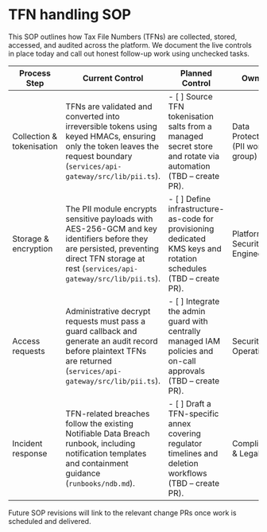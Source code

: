 # TFN handling SOP

This SOP outlines how Tax File Numbers (TFNs) are collected, stored, accessed, and audited across the platform. We document the live controls in place today and call out honest follow-up work using unchecked tasks.

| Process Step | Current Control | Planned Control | Owner | Evidence |
| --- | --- | --- | --- | --- |
| Collection & tokenisation | TFNs are validated and converted into irreversible tokens using keyed HMACs, ensuring only the token leaves the request boundary (`services/api-gateway/src/lib/pii.ts`). | - [ ] Source TFN tokenisation salts from a managed secret store and rotate via automation (TBD – create PR). | Data Protection (PII working group) | [`services/api-gateway/src/lib/pii.ts`](../../services/api-gateway/src/lib/pii.ts)<br>[CI workflow](https://github.com/matthewdau85/APGMS-Final/actions/workflows/ci.yml) |
| Storage & encryption | The PII module encrypts sensitive payloads with AES-256-GCM and key identifiers before they are persisted, preventing direct TFN storage at rest (`services/api-gateway/src/lib/pii.ts`). | - [ ] Define infrastructure-as-code for provisioning dedicated KMS keys and rotation schedules (TBD – create PR). | Platform Security Engineering | [`services/api-gateway/src/lib/pii.ts`](../../services/api-gateway/src/lib/pii.ts)<br>[`services/api-gateway/test/pii.spec.ts`](../../services/api-gateway/test/pii.spec.ts) |
| Access requests | Administrative decrypt requests must pass a guard callback and generate an audit record before plaintext TFNs are returned (`services/api-gateway/src/lib/pii.ts`). | - [ ] Integrate the admin guard with centrally managed IAM policies and on-call approvals (TBD – create PR). | Security Operations | [`services/api-gateway/src/lib/pii.ts`](../../services/api-gateway/src/lib/pii.ts)<br>[CI workflow](https://github.com/matthewdau85/APGMS-Final/actions/workflows/ci.yml) |
| Incident response | TFN-related breaches follow the existing Notifiable Data Breach runbook, including notification templates and containment guidance (`runbooks/ndb.md`). | - [ ] Draft a TFN-specific annex covering regulator timelines and deletion workflows (TBD – create PR). | Compliance & Legal | [`runbooks/ndb.md`](../../runbooks/ndb.md) |

Future SOP revisions will link to the relevant change PRs once work is scheduled and delivered.
